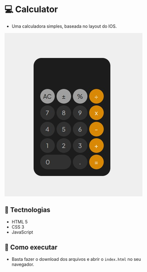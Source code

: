# 💻 Calculator

- Uma calculadora simples, baseada no layout do IOS.

<p aling="center">
    <img src="./assets/PhotoCalc.jpg" alt="Foto da calculadora" />
</p>

## 🧪 Tectnologias
- HTML 5
- CSS 3
- JavaScript

## 🚀 Como executar
- Basta fazer o download dos arquivos e abrir o `index.html` no seu navegador.